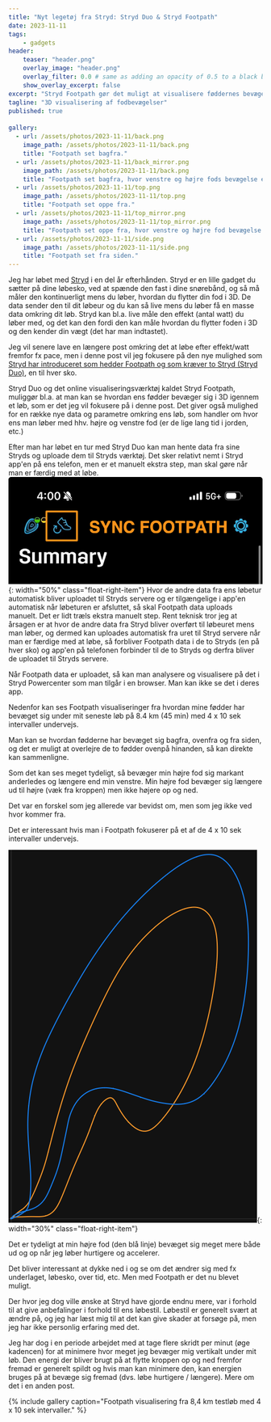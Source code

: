 ```yaml
---
title: "Nyt legetøj fra Stryd: Stryd Duo & Stryd Footpath"
date: 2023-11-11
tags:
    - gadgets
header:
    teaser: "header.png"
    overlay_image: "header.png"
    overlay_filter: 0.0 # same as adding an opacity of 0.5 to a black background
    show_overlay_excerpt: false
excerpt: "Stryd Footpath gør det muligt at visualisere føddernes bevægelse i 3D."
tagline: "3D visualisering af fodbevægelser"
published: true

gallery:
  - url: /assets/photos/2023-11-11/back.png
    image_path: /assets/photos/2023-11-11/back.png
    title: "Footpath set bagfra."
  - url: /assets/photos/2023-11-11/back_mirror.png
    image_path: /assets/photos/2023-11-11/back.png
    title: "Footpath set bagfra, hvor venstre og højre fods bevægelse er sammenlignet."
  - url: /assets/photos/2023-11-11/top.png
    image_path: /assets/photos/2023-11-11/top.png
    title: "Footpath set oppe fra."
  - url: /assets/photos/2023-11-11/top_mirror.png
    image_path: /assets/photos/2023-11-11/top_mirror.png
    title: "Footpath set oppe fra, hvor venstre og højre fod bevægelse er sammenlignet."
  - url: /assets/photos/2023-11-11/side.png
    image_path: /assets/photos/2023-11-11/side.png
    title: "Footpath set fra siden."
---
```


Jeg har løbet med <a href="https://www.stryd.com/us/en">Stryd</a> i en del år efterhånden. Stryd er en lille gadget du sætter på dine løbesko, ved at spænde den fast i dine snørebånd, og så må måler den kontinuerligt mens du løber, hvordan du flytter din fod i 3D.
De data sender den til dit løbeur og du kan så live mens du løber få en masse data omkring dit løb. Stryd kan bl.a. live måle den effekt (antal watt) du løber med, og det kan den fordi den kan måle hvordan du flytter foden i 3D og den kender din vægt (det har man indtastet).

Jeg vil senere lave en længere post omkring det at løbe efter effekt/watt fremfor fx pace, men i denne post vil jeg fokusere på den nye mulighed som <a href="https://blog.stryd.com/2023/10/26/introducing-stryd-duo-stryd-footpath/">Stryd har introduceret som hedder Footpath og som kræver to Stryd (Stryd Duo)</a>, en til hver sko.

Stryd Duo og det online visualiseringsværktøj kaldet Stryd Footpath, muliggør bl.a. at man kan se hvordan ens fødder bevæger sig i 3D igennem et løb, som er det jeg vil fokusere på i denne post.
Det giver også mulighed for en række nye data og parametre omkring ens løb, som handler om hvor ens man løber med hhv. højre og venstre fod (er de lige lang tid i jorden, etc.)

Efter man har løbet en tur med Stryd Duo kan man hente data fra sine Stryds og uploade dem til Stryds værktøj. Det sker relativt nemt i Stryd app'en på ens telefon, men er et manuelt ekstra step, man skal gøre når man er færdig med at løbe.
![Upload Stryd Duo data](/assets/photos/2023-11-11/upload_data.png){: width="50%" class="float-right-item"}
Hvor de andre data fra ens løbetur automatisk bliver uploadet til Stryds servere og er tilgængelige i app'en automatisk når løbeturen er afsluttet, så skal Footpath data uploads manuelt. Det er lidt træls ekstra manuelt step. Rent teknisk tror jeg at årsagen er at hvor de andre data fra Stryd bliver overført til løbeuret mens man løber, og dermed kan uploades automatisk fra uret til Stryd servere når man er færdige med at løbe, så forbliver Footpath data i de to Stryds (en på hver sko) og app'en på telefonen forbinder til de to Stryds og derfra bliver de uploadet til Stryds servere.

Når Footpath data er uploadet, så kan man analysere og visualisere på det i Stryd Powercenter som man tilgår i en browser. Man kan ikke se det i deres app.

<div class="float-right-item">
    <div class="strava-embed-placeholder" data-embed-type="activity" data-embed-id="10194438302"></div>
</div>
<script src="https://strava-embeds.com/embed.js"></script>

Nedenfor kan ses Footpath visualiseringer fra hvordan mine fødder har bevæget sig under mit seneste løb på 8.4 km (45 min) med 4 x 10 sek intervaller undervejs.

Man kan se hvordan fødderne har bevæget sig bagfra, ovenfra og fra siden, og det er muligt at overlejre de to fødder ovenpå hinanden, så kan direkte kan sammenligne.

Som det kan ses meget tydeligt, så bevæger min højre fod sig markant anderledes og længere end min venstre. Min højre fod bevæger sig længere ud til højre (væk fra kroppen) men ikke højere op og ned.

Det var en forskel som jeg allerede var bevidst om, men som jeg ikke ved hvor kommer fra.

Det er interessant hvis man i Footpath fokuserer på et af de 4 x 10 sek intervaller undervejs.

![Footpath set bagfra fra et 10 sek interval](/assets/photos/2023-11-11/back_mirror_pace4.png){: width="30%" class="float-right-item"}

Det er tydeligt at min højre fod (den blå linje) bevæget sig meget mere både ud og op når jeg løber hurtigere og accelerer.

Det bliver interessant at dykke ned i og se om det ændrer sig med fx underlaget, løbesko, over tid, etc. Men med Footpath er det nu blevet muligt.

Der hvor jeg dog ville ønske at Stryd have gjorde endnu mere, var i forhold til at give anbefalinger i forhold til ens løbestil. Løbestil er generelt svært at ændre på, og jeg har læst mig til at det kan give skader at forsøge på, men jeg har ikke personlig erfaring med det.

Jeg har dog i en periode arbejdet med at tage flere skridt per minut (øge kadencen) for at minimere hvor meget jeg bevæger mig vertikalt under mit løb. Den energi der bliver brugt på at flytte kroppen op og ned fremfor fremad er generelt spildt og hvis man kan minimere den, kan energien bruges på at bevæge sig fremad (dvs. løbe hurtigere / længere).
Mere om det i en anden post.

{% include gallery caption="Footpath visualisering fra 8,4 km testløb med 4 x 10 sek intervaller." %}